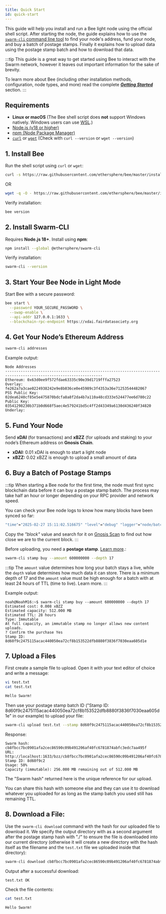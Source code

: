 ```yaml
---
title: Quick Start
id: quick-start
---
```


This guide will help you install and run a Bee light node using the official shell script. After starting the node, the guide explains how to use the [`swarm-cli` command line tool](/docs/bee/working-with-bee/swarm-cli) to find your node's address, fund your node, and buy a batch of postage stamps. Finally it explains how to upload data using the postage stamp batch and how to download that data.

:::tip
This guide is a great way to get started using Bee to interact with the Swarm network, however it leaves out important information for the sake of brevity. 

To learn more about Bee (including other installation methods, configuration, node types, and more) read the complete ***[Getting Started](/docs/bee/installation/getting-started)*** section.
:::

## Requirements  

- **Linux or macOS** (The Bee shell script does **not** support Windows natively. Windows users can use [WSL](https://learn.microsoft.com/en-us/windows/wsl/install).)  
- [Node.js (v18 or higher)](https://nodejs.org/)
- [npm (Node Package Manager)](https://docs.npmjs.com/downloading-and-installing-node-js-and-npm)  
- [`curl`](https://curl.se/) or [`wget`](https://www.gnu.org/software/wget/) (Check with `curl --version` or `wget --version`)

## 1. Install Bee

Run the shell script using `curl` or `wget`:

```bash
curl -s https://raw.githubusercontent.com/ethersphere/bee/master/install.sh | TAG=v2.4.0 bash
```

OR

```bash
wget -q -O - https://raw.githubusercontent.com/ethersphere/bee/master/install.sh | TAG=v2.4.0 bash
```

Verify installation:

```bash
bee version
```



## 2. Install Swarm-CLI

Requires **Node.js 18+**. Install using **npm**:

```bash
npm install --global @ethersphere/swarm-cli
```

Verify installation:

```bash
swarm-cli --version
```



## 3. Start Your Bee Node in Light Mode

Start Bee with a secure password:

```bash
bee start \
  --password YOUR_SECURE_PASSWORD \
  --swap-enable \
  --api-addr 127.0.0.1:1633 \
  --blockchain-rpc-endpoint https://xdai.fairdatasociety.org
```


## 4. Get Your Node’s Ethereum Address

```bash
swarm-cli addresses
```

Example output:

```
Node Addresses
------------------------------------------------------------------------------------------------------------------
Ethereum: 0x63d0ee9f572fdae63335c90e39d1719fffa27523
Overlay: fe262a7a3cae0224938242e9e8b036ce0e45989c3f4353a36e71253544482067
PSS Public Key: 02dea6240cf85e5e475870bdcfa8a8f2da4b7a110a48cd333e524477ee6d780c22
Public Key: 03541298230b371b0d668f5aec4e579241bd5c4ff2d43349a6130d436240f34820
Underlay:
```


## 5. Fund Your Node

Send **xDAI** (for transactions) and **xBZZ** (for uploads and staking) to your node’s Ethereum address on **Gnosis Chain**.

- **xDAI:** 0.01 xDAI is enough to start a light node
- **xBZZ:** 0.02 xBZZ is enough to upload a small amount of data


## 6. Buy a Batch of Postage Stamps 

:::tip
When starting a Bee node for the first time, the node must first sync blockchain data before it can buy a postage stamp batch. The process may take half an hour or longer depending on your RPC provider and network speed.

You can check your Bee node logs to know how many blocks have been synced so far:

```bash
"time"="2025-02-27 15:11:02.516675" "level"="debug" "logger"="node/batchstore" "msg"="put chain state" "block"=33973602 "amount"=64429426640 "price"=24488
```

Copy the *"block"* value and search for it on [Gnosis Scan](https://gnosisscan.io/block/33973602) to find out how close we are to the current block.
:::

Before uploading, you need a **postage stamp**. [Learn more](/docs/develop/access-the-swarm/buy-a-stamp-batch).:

```bash
swarm-cli stamp buy --amount 600000000 --depth 17
```
:::tip
The `amount` value determines how long your batch stays a live, while the `depth` value determines how much data it can store. There is a minimum depth of 17 and the `amount` value must be high enough for a batch with at least 24 hours of TTL (time to live). Learn more.
:::


Example output:

```
noah@NoahM16:~$ swarm-cli stamp buy --amount 600000000 --depth 17
Estimated cost: 0.008 xBZZ
Estimated capacity: 512.000 MB
Estimated TTL: 28 hours
Type: Immutable
At full capacity, an immutable stamp no longer allows new content uploads.
? Confirm the purchase Yes
Stamp ID: 8d60f9c2475115acac440050ea72cf8b153522dfb8880f3836f7030eaa605d1e
```


## 7. Upload a Files

First create a sample file to upload. Open it with your text editor of choice and write a message:

```bash
vi test.txt
cat test.txt
```

```bash
Hello Swarm!
```

Then use your postage stamp batch ID ("Stamp ID: 8d60f9c2475115acac440050ea72cf8b153522dfb8880f3836f7030eaa605d1e" in our example) to upload your file:

```bash
swarm-cli upload test.txt --stamp 8d60f9c2475115acac440050ea72cf8b153522dfb8880f3836f7030eaa605d1e
```

Response:

```
Swarm hash: cb8fbcc7bc0901afa2cec86590c09b491206af40fc6781874abfc3edc7aa495f
URL: http://localhost:1633/bzz/cb8fbcc7bc0901afa2cec86590c09b491206af40fc6781874abfc3edc7aa495f/
Stamp ID: 8d60f9c2
Usage: 50%
Capacity (immutable): 256.000 MB remaining out of 512.000 MB
```

The "Swarm hash" returned here is the unique reference for our upload.

You can share this hash with someone else and they can use it to download whatever you uploaded for as long as the stamp batch you used still has remaining TTL. 

## 8. Download a File:

Use the `swarm-cli download` command with the hash for our uploaded file to download it. We specify the output directory with as a second argument after the postage stamp hash with "./" to ensure the file is downloaded into our current directory (otherwise it will create a new directory with the hash itself as the filename and the `test.txt` file we uploaded inside that directory):  

```bash
swarm-cli download cb8fbcc7bc0901afa2cec86590c09b491206af40fc6781874abfc3edc7aa495f ./
```
Output after a successful download: 
```bash
test.txt OK
```

Check the file contents:
```bash
cat test.txt
```

```bash
Hello Swarm!
```
